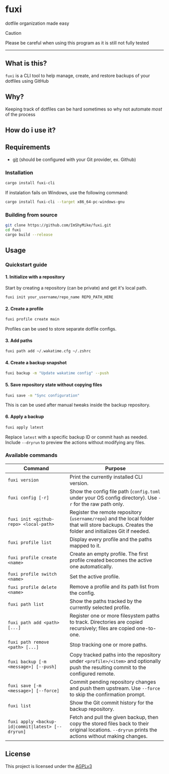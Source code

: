 # fuxi

dotfile organization made easy

> [!CAUTION]
> Please be careful when using this program as it is still not fully tested

---

## What is this?

`fuxi` is a CLI tool to help manage, create, and restore backups of your dotfiles using GitHub

## Why?

Keeping track of dotfiles can be hard sometimes so why not automate _most_ of the process

## How do i use it?

## Requirements

- [git](https://git-scm.com/downloads) (should be configured with your Git provider, ex. Github)

### Installation

```bash
cargo install fuxi-cli
```

If instalation fails on Windows, use the following command:

```bash
cargo install fuxi-cli --target x86_64-pc-windows-gnu
```

### Building from source

```bash
git clone https://github.com/ImShyMike/fuxi.git
cd fuxi
cargo build --release
```

## Usage

### Quickstart guide

#### 1. Initialize with a repository

Start by creating a repository (can be private) and get it's local path.

```bash
fuxi init your_username/repo_name REPO_PATH_HERE
```

#### 2. Create a profile

```bash
fuxi profile create main
```

Profiles can be used to store separate dotfile configs.

#### 3. Add paths

```bash
fuxi path add ~/.wakatime.cfg ~/.zshrc
```

#### 4. Create a backup snapshot

```bash
fuxi backup -m "Update wakatime config" --push
```

#### 5. Save repository state without copying files

```bash
fuxi save -m "Sync configuration"
```

This is can be used after manual tweaks inside the backup repository.

#### 6. Apply a backup

```bash
fuxi apply latest
```

Replace `latest` with a specific backup ID or commit hash as needed. Include `--dryrun` to preview the actions without modifying any files.

### Available commands

| Command                                             | Purpose                                                                                                                                             |
| --------------------------------------------------- | --------------------------------------------------------------------------------------------------------------------------------------------------- |
| `fuxi version`                                      | Print the currently installed CLI version.                                                                                                          |
| `fuxi config [-r]`                                  | Show the config file path (`config.toml` under your OS config directory). Use `-r` for the raw path only.                                           |
| `fuxi init <github-repo> <local-path>`              | Register the remote repository (`username/repo`) and the local folder that will store backups. Creates the folder and initializes Git if needed.    |
| `fuxi profile list`                                 | Display every profile and the paths mapped to it.                                                                                                   |
| `fuxi profile create <name>`                        | Create an empty profile. The first profile created becomes the active one automatically.                                                            |
| `fuxi profile switch <name>`                        | Set the active profile.                                                                                                                             |
| `fuxi profile delete <name>`                        | Remove a profile and its path list from the config.                                                                                                 |
| `fuxi path list`                                    | Show the paths tracked by the currently selected profile.                                                                                           |
| `fuxi path add <path> [...]`                        | Register one or more filesystem paths to track. Directories are copied recursively; files are copied one-to-one.                                    |
| `fuxi path remove <path> [...]`                     | Stop tracking one or more paths.                                                                                                                    |
| `fuxi backup [-m <message>] [--push]`               | Copy tracked paths into the repository under `<profile>/<item>` and optionally push the resulting commit to the configured remote.                  |
| `fuxi save [-m <message>] [--force]`                | Commit pending repository changes and push them upstream. Use `--force` to skip the confirmation prompt.                                            |
| `fuxi list`                                         | Show the Git commit history for the backup repository.                                                                                              |
| `fuxi apply <backup-id\|commit\|latest> [--dryrun]` | Fetch and pull the given backup, then copy the stored files back to their original locations. `--dryrun` prints the actions without making changes. |

## License

This project is licensed under the [AGPLv3](https://github.com/ImShyMike/fuxi/blob/main/LICENSE)
